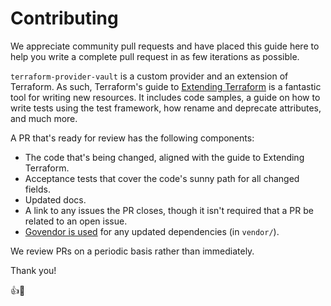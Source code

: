 # Contributing

We appreciate community pull requests and have placed this guide here to help you write a complete pull request
in as few iterations as possible.

`terraform-provider-vault` is a custom provider and an extension of Terraform. As such, Terraform's guide to
[Extending Terraform](https://www.terraform.io/docs/extend/index.html) is a fantastic tool for writing new resources. 
It includes code samples, a guide on how to write tests using the test framework, how rename and deprecate attributes, 
and much more.

A PR that's ready for review has the following components:

- The code that's being changed, aligned with the guide to Extending Terraform.
- Acceptance tests that cover the code's sunny path for all changed fields.
- Updated docs.
- A link to any issues the PR closes, though it isn't required that a PR be related to an open issue.
- [Govendor is used](https://github.com/kardianos/govendor/wiki/Govendor-CheatSheet) for any updated dependencies (in `vendor/`).

We review PRs on a periodic basis rather than immediately.

Thank you!

:+1::tada: